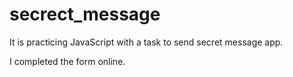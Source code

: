 # secrect_message

It is practicing JavaScript with a task to send secret message app. 

I completed the form online. 
